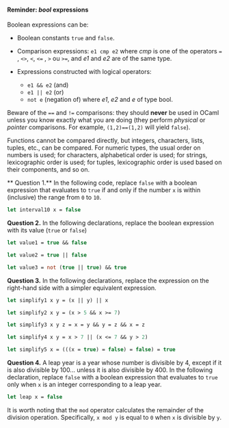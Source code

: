 #### Reminder: *bool* expressions

Boolean expressions can be:

- Boolean constants `true` and `false`.

- Comparison expressions: `e1 cmp e2` where *cmp* is one of the operators
  `=` , `<>`, `<`, `<=` , `>` ou `>=`, and *e1* and *e2* are of the same
  type.
- Expressions constructed with logical operators:
  - `e1 && e2` (and)
  - `e1 || e2` (or)
  - `not e` (negation of)
  where *e1*, *e2* and *e* of type bool.

Beware of the `==` and `!=` comparisons: they should **never** be used in
OCaml unless you know exactly what you are doing (they perform *physical*
or *pointer* comparisons. For example, `(1,2)==(1,2)` will yield `false`).

Functions cannot be compared directly, but integers, characters, lists,
tuples, etc., can be compared. For numeric types, the usual order on
numbers is used; for characters, alphabetical order is used; for strings,
lexicographic order is used; for tuples, lexicographic order is used based
on their components, and so on.

** Question 1.** In the following code, replace `false` with a boolean
expression that evaluates to `true` if and only if the number `x` is within
(inclusive) the range from `0` to `10`.


```ocaml
let interval10 x = false
```

**Question 2.** In the following declarations, replace the boolean
expression with its value (`true` or `false`)

```ocaml
let value1 = true && false

let value2 = true || false

let value3 = not (true || true) && true
```

**Question 3.** In the following declarations, replace the expression on the
right-hand side with a simpler equivalent expression.

```ocaml
let simplify1 x y = (x || y) || x

let simplify2 x y = (x > 5 && x >= 7)

let simplify3 x y z = x = y && y = z && x = z

let simplify4 x y = x > 7 || (x <= 7 && y > 2)

let simplify5 x = (((x = true) = false) = false) = true
```

**Question 4.** A leap year is a year whose number is divisible by 4, except if it is
also divisible by 100... unless it is also divisible by 400. In the following declaration,
replace `false` with a boolean expression that evaluates to `true` only when `x` is an
integer corresponding to a leap year.

```ocaml
let leap x = false
```

It is worth noting that the `mod` operator calculates the remainder of the division operation.
Specifically, `x mod y` is equal to `0` when `x` is divisible by `y`.
